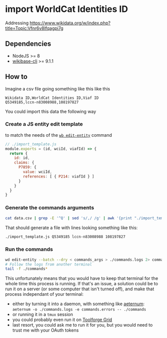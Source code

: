 # import WorldCat Identities ID

Addressing https://www.wikidata.org/w/index.php?title=Topic:Vfnr6v8lfqagpi7g

## Dependencies
* NodeJS >= 8
* [wikibase-cli](https://github.com/maxlath/wikibase-cli) >= 9.1.1

## How to

Imagine a csv file going something like this like this
```csv
Wikidata ID,WorldCat Identities ID,Viaf ID
Q5349185,lccn-n83008988,108197827
```

You could import this data the following way

### Create a JS entity edit template

to match the needs of the [`wb edit-entity`](https://github.com/maxlath/wikibase-cli/blob/master/docs/write_operations.md#wb-edit-entity) command

```js
// ./import_template.js
module.exports = (id, wciId, viafId) => {
  return {
    id: id,
    claims: {
      P7859: {
        value: wciId,
        references: [ { P214: viafId } ]
      }
    }
  }
}
```

### Generate the commands arguments
```sh
cat data.csv | grep -E '^Q' | sed 's/,/ /g' | awk '{print "./import_template.js", $1, $2, $3}' > ./commands_args
```

That should generate a file with lines looking something like this:
```sh
./import_template.js Q5349185 lccn-n83008988 108197827
```

### Run the commands
```sh
wd edit-entity --batch --dry < commands_args > ./commands.logs 2> commands.errors
# Follow the logs from another terminal
tail -f ./commands*
```

This unfortunately means that you would have to keep that terminal for the whole time this process is running. If that's an issue, a solution could be to run it on a server (or some computer that isn't turned off), and make that process independant of your terminal:
* either by turning it into a daemon, with something like [aeternum](https://github.com/AvianFlu/aeternum): `aeternum -o ./commands.logs -e commands.errors -- ./commands`
* or running it in a `tmux` session
* you could probably even run it on [Toolforge Grid](https://wikitech.wikimedia.org/wiki/Help:Toolforge/Grid)
* last resort, you could ask me to run it for you, but you would need to trust me with your OAuth tokens
